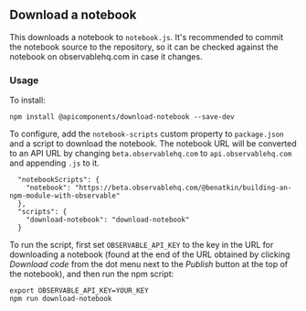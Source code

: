 ## Download a notebook

This downloads a notebook to `notebook.js`. It's recommended to commit the notebook source to the repository, so it can be checked against the notebook on observablehq.com in case it changes.

### Usage

To install:

```
npm install @apicomponents/download-notebook --save-dev
```

To configure, add the `notebook-scripts` custom property to `package.json` and a script to download the notebook. The notebook URL will be converted to an API URL by changing `beta.observablehq.com` to `api.observablehq.com` and appending `.js` to it.

```
  "notebookScripts": {
    "notebook": "https://beta.observablehq.com/@benatkin/building-an-npm-module-with-observable"
  },
  "scripts": {
    "download-notebook": "download-notebook"
  }
```

To run the script, first set `OBSERVABLE_API_KEY` to the key in the URL for downloading a notebook (found at the end of the URL obtained by clicking *Download code* from the dot menu next to the *Publish* button at the top of the notebook), and then run the npm script:

```
export OBSERVABLE_API_KEY=YOUR_KEY
npm run download-notebook
```